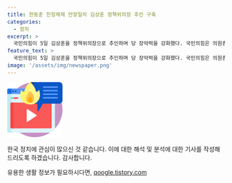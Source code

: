 ```yaml
---
title: 한동훈 친정체제 만장일치 김상훈 정책위의장 추인 구축
categories:
  - 정치
excerpt: >
  국민의힘이 5일 김상훈을 정책위의장으로 추인하며 당 장악력을 강화했다. 국민의힘은 의원총회를 열고 만장일치로 추인했으며, 정책위의장 임명은 재적의원과 출석의원 과반 찬성으로 이뤄진다. 한동훈 대표는 중진의원들과 릴레이 오찬을 통해 당 내 여론을 주도하고, 친한계 인사들을 임명하여 당 내 부총장·총장 등 핵심 직책을 채우는 등 친정체제를 구축하고 있다. 또한 인재영입위를 상설화하여 인재 확보를 강화하는 방침을 밝혔으며, 중진의원들과의 소통과 조언을 통해 당 운영 방향을 결정하고 있다.
feature_text: >
  국민의힘이 5일 김상훈을 정책위의장으로 추인하며 당 장악력을 강화했다. 국민의힘은 의원총회를 열고 만장일치로 추인했으며, 정책위의장 임명은 재적의원과 출석의원 과반 찬성으로 이뤄진다. 한동훈 대표는 중진의원들과 릴레이 오찬을 통해 당 내 여론을 주도하고, 친한계 인사들을 임명하여 당 내 부총장·총장 등 핵심 직책을 채우는 등 친정체제를 구축하고 있다. 또한 인재영입위를 상설화하여 인재 확보를 강화하는 방침을 밝혔으며, 중진의원들과의 소통과 조언을 통해 당 운영 방향을 결정하고 있다.
image: '/assets/img/newspaper.png'
---
```


<p><img src="/assets/img/news.png" alt="rentncar 속보" /></p>

<p>한국 정치에 관심이 많으신 것 같습니다. 이에 대한 해석 및 분석에 대한 기사를 작성해 드리도록 하겠습니다. 감사합니다.</p>
유용한 생활 정보가 필요하시다면, <a href="https://qoogle.tistory.com" rel="dofollow">qoogle.tistory.com</a>


